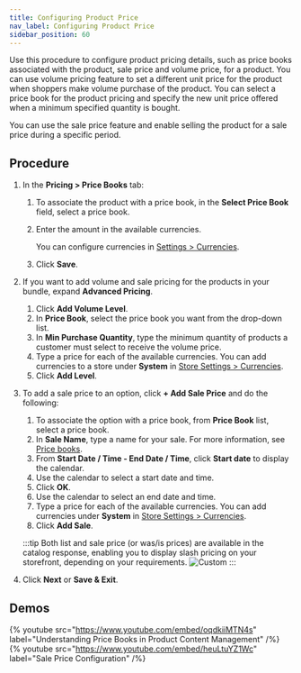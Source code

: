 ```yaml
---
title: Configuring Product Price
nav_label: Configuring Product Price
sidebar_position: 60
---
```


Use this procedure to configure product pricing details, such as price books associated with the product, sale price and volume price, for a product. You can use volume pricing feature to set a different unit price for the product when shoppers make volume purchase of the product. You can select a price book for the product pricing and specify the new unit price offered when a minimum specified quantity is bought.

You can use the sale price feature and enable selling the product for a sale price during a specific period.

## Procedure

1. In the **Pricing > Price Books** tab:

    1. To associate the product with a price book, in the **Select Price Book** field, select a price book.
    2. Enter the amount in the available currencies.

          You can configure currencies in [Settings > Currencies](/docs/pxm/pricebooks/currencies/currencies).
    3. Click **Save**.

1. If you want to add volume and sale pricing for the products in your bundle, expand **Advanced Pricing**.

    1. Click **Add Volume Level**.
    1. In **Price Book**, select the price book you want from the drop-down list.
    1. In **Min Purchase Quantity**, type the minimum quantity of products a customer must select to receive the volume price.
    1. Type a price for each of the available currencies. You can add currencies to a store under **System** in [Store Settings > Currencies](/docs/pxm/pricebooks/currencies/currencies).
    1. Click **Add Level**.

1. To add a sale price to an option, click **+ Add Sale Price** and do the following:

    1. To associate the option with a price book, from **Price Book** list, select a price book.
    1. In **Sale Name**, type a name for your sale. For more information, see [Price books](/docs/pxm/pricebooks/pxm-pricebooks).
    1. From **Start Date / Time - End Date / Time**, click **Start date** to display the calendar. 
    1. Use the calendar to select a start date and time. 
    1. Click **OK**.
    1. Use the calendar to select an end date and time.
    1. Type a price for each of the available currencies. You can add currencies under **System** in [Store Settings > Currencies](/docs/pxm/pricebooks/currencies/currencies).
    1. Click **Add Sale**.

    :::tip
    Both list and sale price (or was/is prices) are available in the catalog response, enabling you to display slash pricing on your storefront, depending on your requirements.
    ![Custom](/assets/sale-price.png)
    :::

1. Click **Next** or **Save & Exit**.

## Demos

{% youtube src="https://www.youtube.com/embed/oqdkiiMTN4s" label="Understanding Price Books in Product Content Management" /%}
{% youtube src="https://www.youtube.com/embed/heuLtuYZ1Wc" label="Sale Price Configuration" /%}
